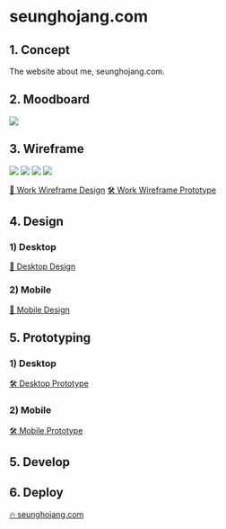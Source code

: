 # seunghojang.com

## 1. Concept

The website about me, seunghojang.com.

## 2. Moodboard

![](/ReadmeAssets/Moodboard.png)

## 3. Wireframe

![](/ReadmeAssets/Work%20Wireframe%201.png)
![](/ReadmeAssets/Work%20Wireframe%202.png)
![](/ReadmeAssets/Work%20Wireframe%203.png)
![](/ReadmeAssets/Work%20Wireframe%204.png)

<a href="https://www.figma.com/file/b9tdhg9q64ka04KFMAMQ7J/DM-UY-2193-Intro-to-Web-Development?type=design&node-id=0%3A1&mode=design&t=dOhSwSeQTsSUq9ue-1">🎨 Work Wireframe Design</a>
<a href="https://www.figma.com/proto/b9tdhg9q64ka04KFMAMQ7J/DM-UY-2193-Intro-to-Web-Development?page-id=0%3A1&type=design&node-id=13-31&viewport=158%2C-651%2C0.18&t=G81eDzx9lISq16DH-1&scaling=scale-down&starting-point-node-id=13%3A31&show-proto-sidebar=1&mode=design">🛠️ Work Wireframe Prototype</a>

## 4. Design

### 1) Desktop

<a href="https://www.figma.com/file/b9tdhg9q64ka04KFMAMQ7J/DM-UY-2193-Intro-to-Web-Development?type=design&node-id=28%3A2&mode=design&t=hnl1e84whSAphNEs-1">🎨 Desktop Design</a>

### 2) Mobile

<a href="https://www.figma.com/file/b9tdhg9q64ka04KFMAMQ7J/DM-UY-2193-Intro-to-Web-Development?type=design&node-id=28%3A2&mode=design&t=hnl1e84whSAphNEs-1">🎨 Mobile Design</a>

## 5. Prototyping

### 1) Desktop

<a href="https://www.figma.com/proto/b9tdhg9q64ka04KFMAMQ7J/DM-UY-2193-Intro-to-Web-Development?page-id=28%3A2&type=design&node-id=81-470&viewport=45%2C299%2C0.13&t=HRWC7Uh2wpJvhZ68-1&scaling=contain&starting-point-node-id=81%3A470&show-proto-sidebar=1&mode=design">🛠️ Desktop Prototype</a>

### 2) Mobile

<a href="https://www.figma.com/proto/b9tdhg9q64ka04KFMAMQ7J/DM-UY-2193-Intro-to-Web-Development?page-id=28%3A2&type=design&node-id=81-1248&viewport=45%2C299%2C0.13&t=HRWC7Uh2wpJvhZ68-1&scaling=contain&starting-point-node-id=81%3A1248&show-proto-sidebar=1&mode=design">🛠️ Mobile Prototype</a>

## 5. Develop

## 6. Deploy

<a href="https://seunghojang.web.app/">🔥 seunghojang.com</a>
